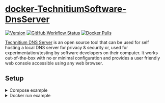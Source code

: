# [docker-TechnitiumSoftware-DnsServer](https://github.com/Roxedus/docker-TS-DnsServer)

[![Version](https://images.microbadger.com/badges/version/roxedus/ts-dnsserver.svg)](https://microbadger.com/images/roxedus/ts-dnsserver)
[![GitHub Workflow Status](https://img.shields.io/github/workflow/status/Roxedus/docker-ts-dnsserver/Build%20Image?style=flat?logo=github)](https://github.com/Roxedus/docker-ts-dnsserver/actions?query=workflow%3A%22Build+Image%22)
[![Docker Pulls](https://img.shields.io/docker/pulls/roxedus/ts-dnsserver?logo=docker)](https://hub.docker.com/r/roxedus/ts-dnsserver/)

[Technitium DNS Server](https://github.com/TechnitiumSoftware/DnsServer) is an open source tool that can be used for self hosting a local DNS server for privacy & security or, used for experimentation/testing by software developers on their computer. It works out-of-the-box with no or minimal configuration and provides a user friendly web console accessible using any web browser.

## Setup

<details>
  <summary>Compose example</summary>

```yml
  dnsserver:
    container_name: ts-dnsserver
    image: roxedus/ts-dnsserver:latest
    ports:
      - 53:53/udp
      - 5380:5380
    volumes:
      - ${PWD}/ts-dnsserver:/config
    environment:
      - PUID=1000
      - PGID=1000
```

</details>
<details>
  <summary>Docker run example</summary>

```bash
docker run -p 53:53/udp -p 5380:5380 -v ${PWD}/ts-dnsserver:/config -e PUID=1000 -e PGID=1000 roxedus/ts-dnsserver:latest
```

</details>
